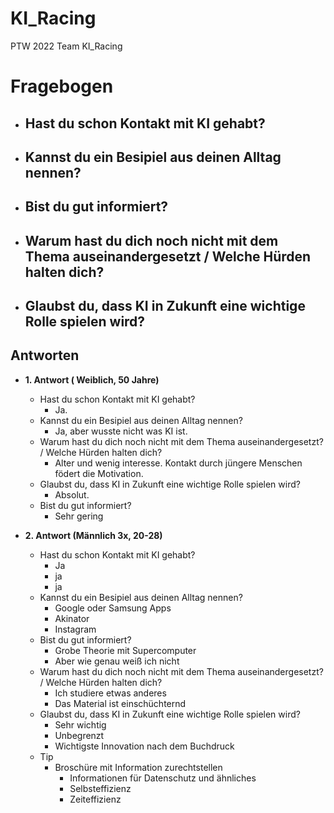 # KI_Racing
PTW 2022 Team KI_Racing 

# Fragebogen

- Hast du schon Kontakt mit KI gehabt?
  - 
- Kannst du ein Besipiel aus deinen Alltag nennen?
  - 
- Bist du gut informiert?
  - 
- Warum hast du dich noch nicht mit dem Thema auseinandergesetzt / Welche Hürden halten dich?
  - 
- Glaubst du, dass KI in Zukunft eine wichtige Rolle spielen wird?
  -  


## Antworten

- **1. Antwort ( Weiblich, 50 Jahre)**
  - Hast du schon Kontakt mit KI gehabt?
    - Ja.
  - Kannst du ein Besipiel aus deinen Alltag nennen?
    - Ja, aber wusste nicht was KI ist.
  - Warum hast du dich noch nicht mit dem Thema auseinandergesetzt? / Welche Hürden halten dich?
    - Alter und wenig interesse. Kontakt durch jüngere Menschen födert die Motivation. 
  - Glaubst du, dass KI in Zukunft eine wichtige Rolle spielen wird?
    - Absolut. 
  - Bist du gut informiert?
    - Sehr gering 
  
- **2. Antwort (Männlich 3x, 20-28)**
  - Hast du schon Kontakt mit KI gehabt?
    - Ja 
    - ja 
    - ja 
  - Kannst du ein Besipiel aus deinen Alltag nennen?
    - Google oder Samsung Apps
    - Akinator
    - Instagram
  -  Bist du gut informiert?
     - Grobe Theorie mit Supercomputer 
     - Aber wie genau weiß ich nicht
  - Warum hast du dich noch nicht mit dem Thema auseinandergesetzt? / Welche Hürden halten dich?
    - Ich studiere etwas anderes
    - Das Material ist einschüchternd 
  - Glaubst du, dass KI in Zukunft eine wichtige Rolle spielen wird?
    -  Sehr wichtig
    -  Unbegrenzt
    -  Wichtigste Innovation nach dem Buchdruck  
  - Tip 
    - Broschüre mit Information zurechtstellen
      - Informationen für Datenschutz und ähnliches 
      - Selbsteffizienz 
      - Zeiteffizienz
